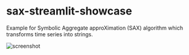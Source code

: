 # sax-streamlit-showcase
Example for Symbolic Aggregate approXimation (SAX) algorithm which transforms time series into strings.

![screenshot](https://github.com/kjul/sax-streamlit-showcase/blob/master/screenshot.jpeg)
